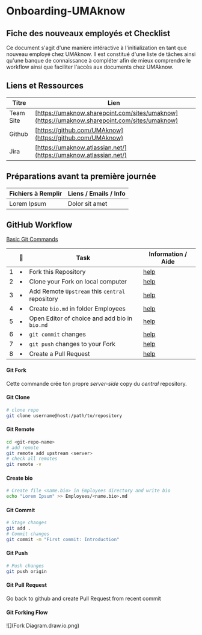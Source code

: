 # Onboarding-UMAknow

## Fiche des nouveaux employés et Checklist

Ce document s'agit d'une manière intéractive à l'initialization en tant que nouveau employé chez UMAknow. Il est constitué d'une liste de tâches ainsi qu'une banque de connaissance à compléter afin de mieux comprendre le workflow ainsi que faciliter l'accès aux documents chez UMAknow.

## Liens et Ressources

| Titre     | Lien                                                         |
| --------- | ------------------------------------------------------------ |
| Team Site | [https://umaknow.sharepoint.com/sites/umaknow](https://umaknow.sharepoint.com/sites/umaknow) |
| Github    | [https://github.com/UMAknow](https://github.com/UMAknow)     |
| Jira      | [https://umaknow.atlassian.net/](https://umaknow.atlassian.net/) |

## Préparations avant ta première journée

| Fichiers à Remplir | Liens / Emails / Info |
| ------------------ | --------------------- |
| Lorem Ipsum        | Dolor sit amet        |

## GitHub Workflow

[Basic Git Commands](https://confluence.atlassian.com/bitbucketserver/basic-git-commands-776639767.html)

|      | :checkered_flag:     | Task                                            | Information / Aide     |
| ---- | -------------------- | ----------------------------------------------- | ---------------------- |
| 1    | :black_small_square: | Fork this Repository                            | [help](#git-fork)      |
| 2    | :black_small_square: | Clone your Fork on local computer               | [help](#git-clone)     |
| 3    | :black_small_square: | Add Remote `Upstream` this `central` repository | [help](#git-remote) |
| 4    | :black_small_square: | Create `bio.md` in folder Employees             | [help](#create-bio)              |
| 5    | :black_small_square: | Open Editor of choice and add bio in `bio.md`   | [help](#create-bio)              |
| 6    | :black_small_square: | `git commit` changes                            | [help](#git-commit)              |
| 7    | :black_small_square: | `git push` changes to your Fork                 | [help](#git-push)              |
| 8    | :black_small_square: | Create a Pull Request                           | [help](#git-pull-request)              |

#### Git Fork

Cette commande crée ton propre _server-side_ copy du _central_ repository. 

#### Git Clone

```bash
# clone repo
git clone username@host:/path/to/repository
```

#### Git Remote

```bash
cd <git-repo-name>
# add remote
git remote add upstream <server>
# check all remotes
git remote -v
```

#### Create bio

```bash
# Create file <name.bio> in Employees directory and write bio
echo "Lorem Ipsum" >> Employees/<name.bio>.md
```

#### Git Commit

```bash
# Stage changes
git add .
# Commit changes
git commit -m "First commit: Introduction"
```

#### Git Push

```bash
# Push changes
git push origin
```

#### Git Pull Request

Go back to github and create Pull Request from recent commit

#### Git Forking Flow

![](Fork Diagram.draw.io.png)







